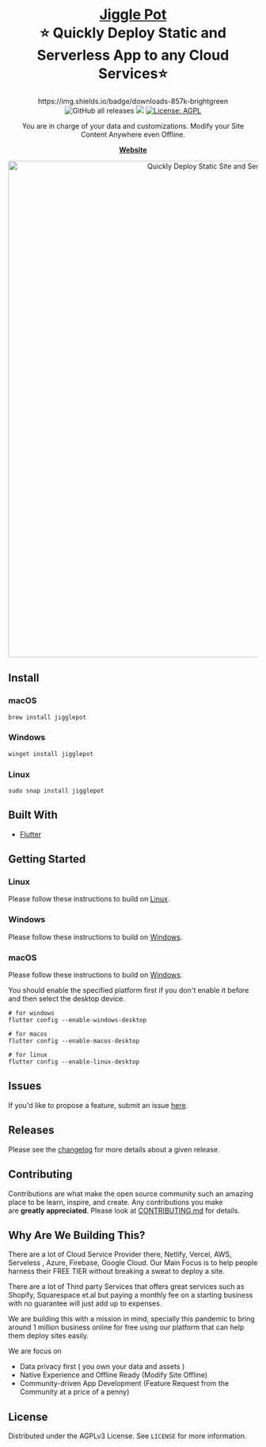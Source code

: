 <h1 align="center" style="border-bottom: none">
    <b>
        <a href="https://jigglepot.com">Jiggle Pot</a><br>
    </b>
    ⭐️ Quickly Deploy Static and Serverless App to any Cloud Services⭐️ <br>
</h1>


<p align="center">
https://img.shields.io/badge/downloads-857k-brightgreen
<a href="https://github.com/goldcoders/jigglepot/releases"></a><img alt="GitHub all releases" src="https://img.shields.io/github/downloads/goldcoders/jigglepot/total?label=downloads&logo=github&logoColor=deeppink"></a>
<a href="https://github.com/goldcoders/jigglepot"><img src="https://img.shields.io/github/forks/goldcoders/jigglepot.svg"></a>
<a href="https://opensource.org/licenses/AGPL-3.0"><img src="https://img.shields.io/badge/license-AGPL-purple.svg" alt="License: AGPL"></a>

</p>



<p align="center">
You are in charge of your data and customizations. Modify your Site Content Anywhere even Offline.
</p>


<p align="center">
    <a href="http://jigglepot.com"><b>Website</b></a>
</p>

<p align="center"><img src="https://github.com/goldcoders/jigglepot/blob/main/assets/images/dashboard.png" alt="Quickly Deploy Static Site and Serverless App to Any Cloud Services" width="1000px" /></p>

## Install

### macOS

```sh
brew install jigglepot
```

### Windows

```sh
winget install jigglepot
```
### Linux

```shell
sudo snap install jigglepot
```


## Built With

* [Flutter](https://flutter.dev/)


## Getting Started

### Linux
Please follow these instructions to build on [Linux](doc/build_on_linux.md).

### Windows
Please follow these instructions to build on [Windows](doc/build_on_windows.md).

### macOS

Please follow these instructions to build on [Windows](doc/build_on_macos.md).

You should enable the specified platform first if you don't enable it before and then select the desktop device.

```shell
# for windows
flutter config --enable-windows-desktop

# for macos
flutter config --enable-macos-desktop

# for linux
flutter config --enable-linux-desktop
```

## Issues

If you'd like to propose a feature, submit an issue [here](https://github.com/goldcoders/jigglepot/issues).

## **Releases**

Please see the [changelog](https://github.co/releases) for more details about a given release.

## Contributing

Contributions are what make the open source community such an amazing place to be learn, inspire, and create. Any contributions you make are **greatly appreciated**. Please look at [CONTRIBUTING.md](https://github.com/goldcoders/jigglepot/blob/main/CONTRIBUTING.md) for details.

## Why Are We Building This?

There are a lot of Cloud Service Provider there, Netlify, Vercel, AWS, Serveless , Azure, Firebase, Google Cloud. Our Main Focus is to help people harness their FREE TIER without breaking a sweat to deploy a site.

There are a lot of Third party Services that offers great services such as Shopify, Squarespace et.al but paying a monthly fee on a starting business with no guarantee will just add up to expenses.

We are building this with a mission in mind, specially this pandemic to bring around 1 million business online for free using our platform that can help them deploy sites easily.

We are focus on

- Data privacy first ( you own your data and assets )
- Native Experience and Offline Ready (Modify Site Offline)
- Community-driven App Development (Feature Request from the Community at a price of a penny)

## License

Distributed under the AGPLv3 License. See `LICENSE` for more information.

